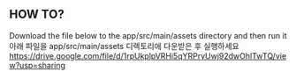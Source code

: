 ## HOW TO? <br/>
Download the file below to the app/src/main/assets directory and then run it  <br/>
아래 파일을 app/src/main/assets 디렉토리에 다운받은 후 실행하세요  <br/>
https://drive.google.com/file/d/1rpUkplpVRHi5qYRPryUwj92dwOhlTwTQ/view?usp=sharing
